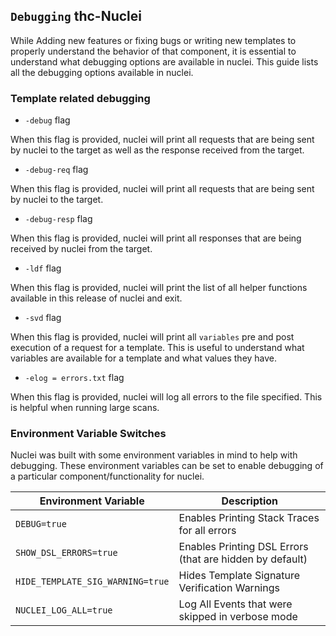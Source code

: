 ## `Debugging` thc-Nuclei

While Adding new features or fixing bugs or writing new templates to properly understand the behavior of that component, it is essential to understand what debugging options are available in nuclei. This guide lists all the debugging options available in nuclei.

### Template related debugging

- `-debug` flag

When this flag is provided, nuclei will print all requests that are being sent by nuclei to the target as well as the response received from the target.

- `-debug-req` flag

When this flag is provided, nuclei will print all requests that are being sent by nuclei to the target.

- `-debug-resp` flag

When this flag is provided, nuclei will  print all responses that are being received by nuclei from the target.

- `-ldf` flag

When this flag is provided, nuclei will print the list of all helper functions available in this release of nuclei and exit.

- `-svd` flag

When this flag is provided, nuclei will print all `variables` pre and post execution of a request for a template. This is useful to understand what variables are available for a template and what values they have.

- `-elog = errors.txt` flag

When this flag is provided, nuclei will log all errors to the file specified. This is helpful when running large scans.



### Environment Variable Switches

Nuclei was built with some environment variables in mind to help with debugging. These environment variables can be set to enable debugging of a particular component/functionality for nuclei.

| Environment Variable             | Description                                              |
| -------------------------------- | -------------------------------------------------------- |
| `DEBUG=true`                     | Enables Printing Stack Traces for all errors             |
| `SHOW_DSL_ERRORS=true`           | Enables Printing DSL Errors (that are hidden by default) |
| `HIDE_TEMPLATE_SIG_WARNING=true` | Hides Template Signature Verification Warnings           |
| `NUCLEI_LOG_ALL=true`            | Log All Events that were skipped in verbose mode         |



